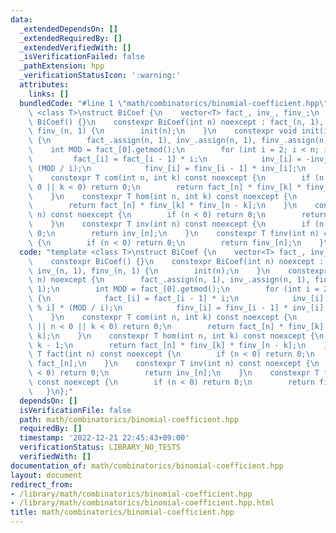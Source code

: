 ```yaml
---
data:
  _extendedDependsOn: []
  _extendedRequiredBy: []
  _extendedVerifiedWith: []
  _isVerificationFailed: false
  _pathExtension: hpp
  _verificationStatusIcon: ':warning:'
  attributes:
    links: []
  bundledCode: "#line 1 \"math/combinatorics/binomial-coefficient.hpp\"\ntemplate\
    \ <class T>\nstruct BiCoef {\n    vector<T> fact_, inv_, finv_;\n    constexpr\
    \ BiCoef() {}\n    constexpr BiCoef(int n) noexcept : fact_(n, 1), inv_(n, 1),\
    \ finv_(n, 1) {\n        init(n);\n    }\n    constexpr void init(int n) noexcept\
    \ {\n        fact_.assign(n, 1), inv_.assign(n, 1), finv_.assign(n, 1);\n    \
    \    int MOD = fact_[0].getmod();\n        for (int i = 2; i < n; i++) {\n   \
    \         fact_[i] = fact_[i - 1] * i;\n            inv_[i] = -inv_[MOD % i] *\
    \ (MOD / i);\n            finv_[i] = finv_[i - 1] * inv_[i];\n        }\n    }\n\
    \    constexpr T com(int n, int k) const noexcept {\n        if (n < k || n <\
    \ 0 || k < 0) return 0;\n        return fact_[n] * finv_[k] * finv_[n - k];\n\
    \    }\n    constexpr T hom(int n, int k) const noexcept {\n        n += k - 1;\n\
    \        return fact_[n] * finv_[k] * finv_[n - k];\n    }\n    constexpr T fact(int\
    \ n) const noexcept {\n        if (n < 0) return 0;\n        return fact_[n];\n\
    \    }\n    constexpr T inv(int n) const noexcept {\n        if (n < 0) return\
    \ 0;\n        return inv_[n];\n    }\n    constexpr T finv(int n) const noexcept\
    \ {\n        if (n < 0) return 0;\n        return finv_[n];\n    }\n};\n"
  code: "template <class T>\nstruct BiCoef {\n    vector<T> fact_, inv_, finv_;\n\
    \    constexpr BiCoef() {}\n    constexpr BiCoef(int n) noexcept : fact_(n, 1),\
    \ inv_(n, 1), finv_(n, 1) {\n        init(n);\n    }\n    constexpr void init(int\
    \ n) noexcept {\n        fact_.assign(n, 1), inv_.assign(n, 1), finv_.assign(n,\
    \ 1);\n        int MOD = fact_[0].getmod();\n        for (int i = 2; i < n; i++)\
    \ {\n            fact_[i] = fact_[i - 1] * i;\n            inv_[i] = -inv_[MOD\
    \ % i] * (MOD / i);\n            finv_[i] = finv_[i - 1] * inv_[i];\n        }\n\
    \    }\n    constexpr T com(int n, int k) const noexcept {\n        if (n < k\
    \ || n < 0 || k < 0) return 0;\n        return fact_[n] * finv_[k] * finv_[n -\
    \ k];\n    }\n    constexpr T hom(int n, int k) const noexcept {\n        n +=\
    \ k - 1;\n        return fact_[n] * finv_[k] * finv_[n - k];\n    }\n    constexpr\
    \ T fact(int n) const noexcept {\n        if (n < 0) return 0;\n        return\
    \ fact_[n];\n    }\n    constexpr T inv(int n) const noexcept {\n        if (n\
    \ < 0) return 0;\n        return inv_[n];\n    }\n    constexpr T finv(int n)\
    \ const noexcept {\n        if (n < 0) return 0;\n        return finv_[n];\n \
    \   }\n};"
  dependsOn: []
  isVerificationFile: false
  path: math/combinatorics/binomial-coefficient.hpp
  requiredBy: []
  timestamp: '2022-12-21 22:45:43+09:00'
  verificationStatus: LIBRARY_NO_TESTS
  verifiedWith: []
documentation_of: math/combinatorics/binomial-coefficient.hpp
layout: document
redirect_from:
- /library/math/combinatorics/binomial-coefficient.hpp
- /library/math/combinatorics/binomial-coefficient.hpp.html
title: math/combinatorics/binomial-coefficient.hpp
---
```

